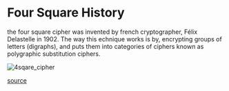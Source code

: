 # Four Square History

the four square cipher was invented by french cryptographer, Félix Delastelle in 1902. The way this echnique works is by, encrypting groups of letters (digraphs), and puts them into categories of ciphers known as polygraphic substitution ciphers.

![4sqare_cipher](https://user-images.githubusercontent.com/94389138/142252001-d5231888-1890-4bc2-ba96-0233650a8912.png)


[source](https://en.wikipedia.org/wiki/Four-square_cipher)


